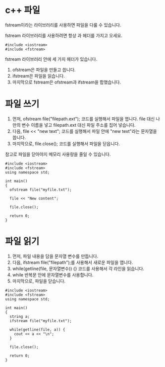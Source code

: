 # c++ 파일
fstream이라는 라이브러리를 사용하면 파일을 다룰 수 있습니다.

fstream 라이브러리를 사용하려면 항상 <iostream>과 <fstream> 헤더를 가지고 오세요.

```
#include <iostream>
#include <fstream>
```

fstream 라이브러리 안에 세 가지 헤더가 있습니다.

1. ofstream은 파일을 만들고 씁니다.
2. ifstream은 파일을 읽습니다.
3. 마지막으로 fstream은 ofstream과 ifstream을 합했습니다.

# 파일 쓰기
1. 먼저, ofstream file("filepath.ext"); 코드를 실행해서 파일을 엽니다. file 대신 나만의 변수 이름을 넣고 filepath.ext 대신 파일 주소를 집어 넣습니다.
2. 다음, file << "new text"; 코드를 실행해서 파일 안에 "new text"라는 문자열을 씁니다.
3. 마지막으로, file.close(); 코드를 실행해서 파일을 닫읍니다.

참고로 파일을 닫아야지 메모리 사용량을 줄일 수 있습니다.

```
#include <iostream>
#include <fstream>
using namespace std;

int main()
{
  ofstream file("myfile.txt");

  file << "New content";

  file.close();

  return 0;
}
```

# 파일 읽기
1. 먼저, 파일 내용을 담을 문자열 변수를 만듭니다.
2. 다음, ifstream file("filepath");를 사용해서 새로운 파일을 엽니다.
3. while(getline(file, 문자열변수)) {} 코드를 사용해서 각 라인을 읽습니다.
4. while 반복문 안에 문자열변수를 사용합니다.
5. 마지막으로, 파일을 닫습니다.

```
#include <iostream>
#include <fstream>
using namespace std;

int main()
{
  string a;
  ifstream file("myfile.txt");

  while(getline(file, a)) {
    cout << a << "\n";
  }

  file.close();

  return 0;
}
```
